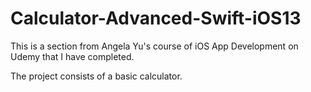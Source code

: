 # Calculator-Advanced-Swift-iOS13
This is a section from Angela Yu's course of iOS App Development on Udemy that I have completed.

The project consists of a basic calculator.
